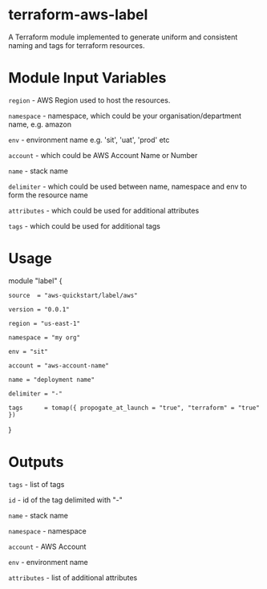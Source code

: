 # terraform-aws-label
A Terraform module implemented to generate uniform and consistent naming and tags for terraform resources.
# Module Input Variables
```region``` - AWS Region used to host the resources.

```namespace``` - namespace, which could be your organisation/department name, e.g. amazon

```env``` - environment name e.g. 'sit', 'uat', 'prod' etc

```account``` - which could be AWS Account Name or Number

```name``` - stack name

```delimiter``` - which could be used between name, namespace and env to form the resource name

```attributes``` - which could be used for additional attributes

```tags``` - which could be used for additional tags

# Usage
module "label" {

    source  = "aws-quickstart/label/aws"

    version = "0.0.1"

    region = "us-east-1"

    namespace = "my org"

    env = "sit"

    account = "aws-account-name"

    name = "deployment name"

    delimiter = "-"

    tags      = tomap({ propogate_at_launch = "true", "terraform" = "true" })

}


# Outputs
```tags``` - list of tags

```id``` - id of the tag delimited with "-"

```name``` - stack name

```namespace``` - namespace

```account``` - AWS Account

```env``` - environment name

```attributes``` - list of additional attributes

